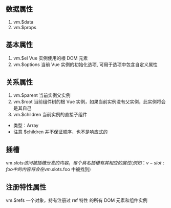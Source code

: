 ## 数据属性
1. vm.$data
2. vm.$props

## 基本属性
1. vm.$el 
  Vue 实例使用的根 DOM 元素
2. vm.$options
  当前 Vue 实例的初始化选项, 可用于选项中包含自定义属性

## 关系属性
1. vm.$parent 当前实例父实例
2. vm.$root 当前组件树的根 Vue 实例，如果当前实例没有父实例，此实例将会是其自己
3. vm.$children 当前实例的直接子组件
  * 类型：Array<Vue instance>
  * 注意 $children 并不保证顺序，也不是响应式的

## 插槽
vm.$slots
  访问被插槽分发的内容。每个具名插槽 有其相应的属性 (例如：v-slot:foo 中的内容将会在 vm.$slots.foo 中被找到)

## 注册特性属性
vm.$refs
一个对象，持有注册过 ref 特性 的所有 DOM 元素和组件实例